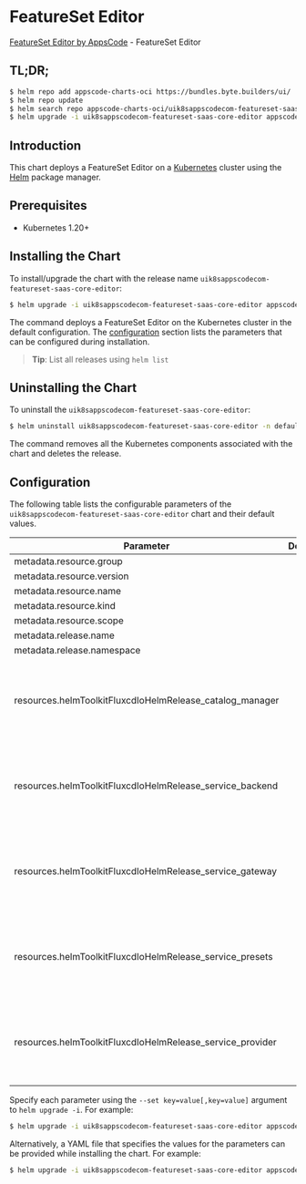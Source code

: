 # FeatureSet Editor

[FeatureSet Editor by AppsCode](https://byte.builders) - FeatureSet Editor

## TL;DR;

```bash
$ helm repo add appscode-charts-oci https://bundles.byte.builders/ui/
$ helm repo update
$ helm search repo appscode-charts-oci/uik8sappscodecom-featureset-saas-core-editor --version=v0.4.21
$ helm upgrade -i uik8sappscodecom-featureset-saas-core-editor appscode-charts-oci/uik8sappscodecom-featureset-saas-core-editor -n default --create-namespace --version=v0.4.21
```

## Introduction

This chart deploys a FeatureSet Editor on a [Kubernetes](http://kubernetes.io) cluster using the [Helm](https://helm.sh) package manager.

## Prerequisites

- Kubernetes 1.20+

## Installing the Chart

To install/upgrade the chart with the release name `uik8sappscodecom-featureset-saas-core-editor`:

```bash
$ helm upgrade -i uik8sappscodecom-featureset-saas-core-editor appscode-charts-oci/uik8sappscodecom-featureset-saas-core-editor -n default --create-namespace --version=v0.4.21
```

The command deploys a FeatureSet Editor on the Kubernetes cluster in the default configuration. The [configuration](#configuration) section lists the parameters that can be configured during installation.

> **Tip**: List all releases using `helm list`

## Uninstalling the Chart

To uninstall the `uik8sappscodecom-featureset-saas-core-editor`:

```bash
$ helm uninstall uik8sappscodecom-featureset-saas-core-editor -n default
```

The command removes all the Kubernetes components associated with the chart and deletes the release.

## Configuration

The following table lists the configurable parameters of the `uik8sappscodecom-featureset-saas-core-editor` chart and their default values.

|                         Parameter                         | Description |                                                                                                                                                                                                                                                                                                                        Default                                                                                                                                                                                                                                                                                                                        |
|-----------------------------------------------------------|-------------|-------------------------------------------------------------------------------------------------------------------------------------------------------------------------------------------------------------------------------------------------------------------------------------------------------------------------------------------------------------------------------------------------------------------------------------------------------------------------------------------------------------------------------------------------------------------------------------------------------------------------------------------------------|
| metadata.resource.group                                   |             | <code>ui.k8s.appscode.com</code>                                                                                                                                                                                                                                                                                                                                                                                                                                                                                                                                                                                                                      |
| metadata.resource.version                                 |             | <code>v1alpha1</code>                                                                                                                                                                                                                                                                                                                                                                                                                                                                                                                                                                                                                                 |
| metadata.resource.name                                    |             | <code>featuresets</code>                                                                                                                                                                                                                                                                                                                                                                                                                                                                                                                                                                                                                              |
| metadata.resource.kind                                    |             | <code>FeatureSet</code>                                                                                                                                                                                                                                                                                                                                                                                                                                                                                                                                                                                                                               |
| metadata.resource.scope                                   |             | <code>Cluster</code>                                                                                                                                                                                                                                                                                                                                                                                                                                                                                                                                                                                                                                  |
| metadata.release.name                                     |             | <code>RELEASE-NAME</code>                                                                                                                                                                                                                                                                                                                                                                                                                                                                                                                                                                                                                             |
| metadata.release.namespace                                |             | <code>default</code>                                                                                                                                                                                                                                                                                                                                                                                                                                                                                                                                                                                                                                  |
| resources.helmToolkitFluxcdIoHelmRelease_catalog_manager  |             | <code>{"apiVersion":"helm.toolkit.fluxcd.io/v2","kind":"HelmRelease","metadata":{"labels":{"app.kubernetes.io/component":"catalog-manager"},"name":"catalog-manager","namespace":"kubeops"},"spec":{"chart":{"spec":{"chart":"catalog-manager","sourceRef":{"kind":"HelmRepository","name":"appscode-charts-oci","namespace":"kubeops"},"version":"v2024.2.11"}},"install":{"crds":"CreateReplace","createNamespace":true,"remediation":{"retries":-1}},"interval":"5m","releaseName":"catalog-manager","storageNamespace":"ace","targetNamespace":"ace","timeout":"30m","upgrade":{"crds":"CreateReplace","remediation":{"retries":-1}}}}</code>     |
| resources.helmToolkitFluxcdIoHelmRelease_service_backend  |             | <code>{"apiVersion":"helm.toolkit.fluxcd.io/v2","kind":"HelmRelease","metadata":{"labels":{"app.kubernetes.io/component":"service-backend"},"name":"service-backend","namespace":"kubeops"},"spec":{"chart":{"spec":{"chart":"service-backend","sourceRef":{"kind":"HelmRepository","name":"appscode-charts-oci","namespace":"kubeops"},"version":"v2024.2.11"}},"install":{"crds":"CreateReplace","createNamespace":true,"remediation":{"retries":-1}},"interval":"5m","releaseName":"service-backend","storageNamespace":"ace","targetNamespace":"ace","timeout":"30m","upgrade":{"crds":"CreateReplace","remediation":{"retries":-1}}}}</code>     |
| resources.helmToolkitFluxcdIoHelmRelease_service_gateway  |             | <code>{"apiVersion":"helm.toolkit.fluxcd.io/v2","kind":"HelmRelease","metadata":{"labels":{"app.kubernetes.io/component":"service-gateway"},"name":"service-gateway","namespace":"kubeops"},"spec":{"chart":{"spec":{"chart":"voyager-gateway","sourceRef":{"kind":"HelmRepository","name":"appscode-charts-oci","namespace":"kubeops"},"version":"v2024.4.4"}},"install":{"crds":"CreateReplace","createNamespace":true,"remediation":{"retries":-1}},"interval":"5m","releaseName":"service-gateway","storageNamespace":"ace","targetNamespace":"ace","timeout":"30m","upgrade":{"crds":"CreateReplace","remediation":{"retries":-1}}}}</code>      |
| resources.helmToolkitFluxcdIoHelmRelease_service_presets  |             | <code>{"apiVersion":"helm.toolkit.fluxcd.io/v2","kind":"HelmRelease","metadata":{"labels":{"app.kubernetes.io/component":"service-presets"},"name":"service-presets","namespace":"kubeops"},"spec":{"chart":{"spec":{"chart":"service-presets","sourceRef":{"kind":"HelmRepository","name":"appscode-charts-oci","namespace":"kubeops"},"version":"v2024.2.11"}},"install":{"crds":"CreateReplace","createNamespace":true,"remediation":{"retries":-1}},"interval":"5m","releaseName":"service-presets","storageNamespace":"ace","targetNamespace":"ace","timeout":"30m","upgrade":{"crds":"CreateReplace","remediation":{"retries":-1}}}}</code>     |
| resources.helmToolkitFluxcdIoHelmRelease_service_provider |             | <code>{"apiVersion":"helm.toolkit.fluxcd.io/v2","kind":"HelmRelease","metadata":{"labels":{"app.kubernetes.io/component":"service-provider"},"name":"service-provider","namespace":"kubeops"},"spec":{"chart":{"spec":{"chart":"service-provider","sourceRef":{"kind":"HelmRepository","name":"appscode-charts-oci","namespace":"kubeops"},"version":"v2024.2.11"}},"install":{"crds":"CreateReplace","createNamespace":true,"remediation":{"retries":-1}},"interval":"5m","releaseName":"service-provider","storageNamespace":"ace","targetNamespace":"ace","timeout":"30m","upgrade":{"crds":"CreateReplace","remediation":{"retries":-1}}}}</code> |


Specify each parameter using the `--set key=value[,key=value]` argument to `helm upgrade -i`. For example:

```bash
$ helm upgrade -i uik8sappscodecom-featureset-saas-core-editor appscode-charts-oci/uik8sappscodecom-featureset-saas-core-editor -n default --create-namespace --version=v0.4.21 --set metadata.resource.group=ui.k8s.appscode.com
```

Alternatively, a YAML file that specifies the values for the parameters can be provided while
installing the chart. For example:

```bash
$ helm upgrade -i uik8sappscodecom-featureset-saas-core-editor appscode-charts-oci/uik8sappscodecom-featureset-saas-core-editor -n default --create-namespace --version=v0.4.21 --values values.yaml
```
